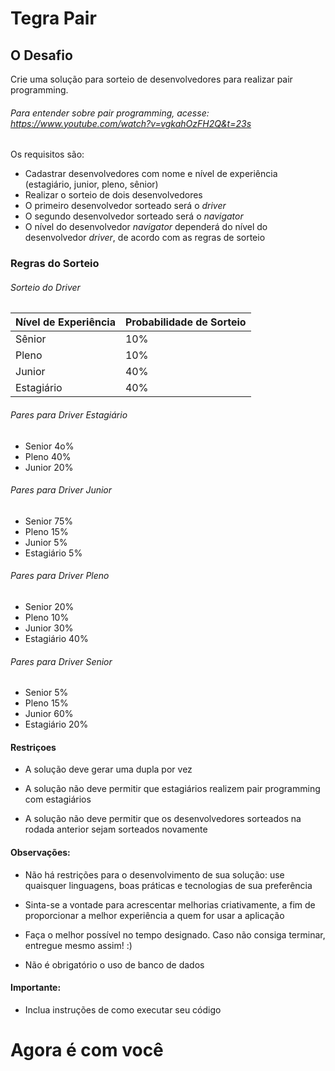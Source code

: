 Tegra Pair
=========

O Desafio
----------
Crie uma solução para sorteio de desenvolvedores para realizar pair programming.

###### Para entender sobre pair programming, acesse: https://www.youtube.com/watch?v=vgkahOzFH2Q&t=23s

Os requisitos são:

* Cadastrar desenvolvedores com nome e nível de experiência (estagiário, junior, pleno, sênior)
* Realizar o sorteio de dois desenvolvedores
* O primeiro desenvolvedor sorteado será o *driver*
* O segundo desenvolvedor sorteado será o *navigator*
* O nível do desenvolvedor *navigator* dependerá do nível do desenvolvedor *driver*, de acordo com as regras de sorteio

### Regras do Sorteio



###### Sorteio do Driver
| Nível de Experiência | Probabilidade de Sorteio |
|------------------------|------------------------|
|Sênior|10%|
|Pleno|10%|
|Junior|40%|
|Estagiário|40%|


###### Pares para Driver Estagiário
* Senior 4o%
* Pleno 40%
* Junior 20%

###### Pares para Driver Junior
* Senior 75%
* Pleno 15%
* Junior 5%
* Estagiário 5%

###### Pares para Driver Pleno
* Senior 20%
* Pleno 10%
* Junior 30%
* Estagiário 40%

###### Pares para Driver Senior
* Senior 5%
* Pleno 15%
* Junior 60%
* Estagiário 20%

#### Restriçoes
* A solução deve gerar uma dupla por vez  

* A solução não deve permitir que estagiários realizem pair programming com estagiários  

* A solução não deve permitir que os desenvolvedores sorteados na rodada anterior sejam sorteados novamente  


#### Observações:
* Não há restrições para o desenvolvimento de sua solução: use quaisquer linguagens, boas práticas e tecnologias de sua preferência  

* Sinta-se a vontade para acrescentar melhorias criativamente, a fim de proporcionar a melhor experiência a quem for usar a aplicação  

* Faça o melhor possível no tempo designado. Caso não consiga terminar, entregue mesmo assim! :)  

* Não é obrigatório o uso de banco de dados  


#### Importante:
* Inclua instruções de como executar seu código  

# Agora é com você
